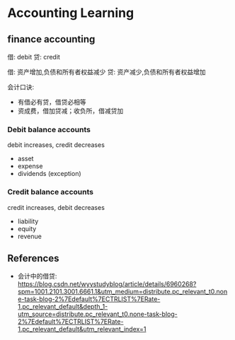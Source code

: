# Accounting Learning

## finance accounting

借: debit
贷: credit

借: 资产增加,负债和所有者权益减少
贷: 资产减少,负债和所有者权益增加

会计口诀:
- 有借必有贷，借贷必相等
- 资成费，借加贷减；收负所，借减贷加

### Debit balance accounts
debit increases, credit decreases
- asset
- expense
- dividends (exception)

### Credit balance accounts
credit increases, debit decreases
- liability
- equity
- revenue

## References
- 会计中的借贷: https://blog.csdn.net/wyystudyblog/article/details/6960268?spm=1001.2101.3001.6661.1&utm_medium=distribute.pc_relevant_t0.none-task-blog-2%7Edefault%7ECTRLIST%7ERate-1.pc_relevant_default&depth_1-utm_source=distribute.pc_relevant_t0.none-task-blog-2%7Edefault%7ECTRLIST%7ERate-1.pc_relevant_default&utm_relevant_index=1
